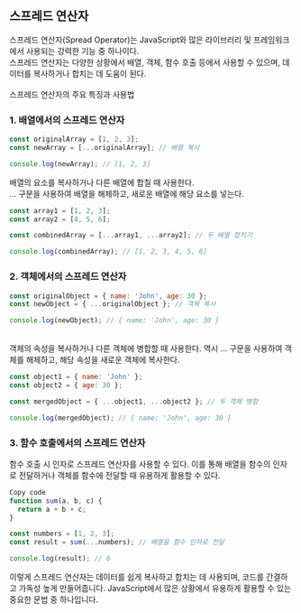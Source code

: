 ## 스프레드 연산자

스프레드 연산자(Spread Operator)는 JavaScript와 많은 라이브러리 및 프레임워크에서 사용되는 강력한 기능 중 하나이다.<br>
스프레드 연산자는 다양한 상황에서 배열, 객체, 함수 호출 등에서 사용할 수 있으며, 데이터를 복사하거나 합치는 데 도움이 된다.<br><br>
스프레드 연산자의 주요 특징과 사용법

### 1. 배열에서의 스프레드 연산자
```javascript
const originalArray = [1, 2, 3];
const newArray = [...originalArray]; // 배열 복사

console.log(newArray); // [1, 2, 3]
```

배열의 요소를 복사하거나 다른 배열에 합칠 때 사용한다.<br>
... 구문을 사용하여 배열을 해체하고, 새로운 배열에 해당 요소를 넣는다.<br>

```javascript
const array1 = [1, 2, 3];
const array2 = [4, 5, 6];

const combinedArray = [...array1, ...array2]; // 두 배열 합치기

console.log(combinedArray); // [1, 2, 3, 4, 5, 6]
```

### 2. 객체에서의 스프레드 연산자

```javascript
const originalObject = { name: 'John', age: 30 };
const newObject = { ...originalObject }; // 객체 복사

console.log(newObject); // { name: 'John', age: 30 }
```

<br>객체의 속성을 복사하거나 다른 객체에 병합할 때 사용한다.
역시 ... 구문을 사용하여 객체를 해체하고, 해당 속성을 새로운 객체에 복사한다.<br>

```javascript
const object1 = { name: 'John' };
const object2 = { age: 30 };

const mergedObject = { ...object1, ...object2 }; // 두 객체 병합

console.log(mergedObject); // { name: 'John', age: 30 }
```

### 3. 함수 호출에서의 스프레드 연산자
함수 호출 시 인자로 스프레드 연산자를 사용할 수 있다. 이를 통해 배열을 함수의 인자로 전달하거나 객체를 함수에 전달할 때 유용하게 활용할 수 있다.<br>

```javascript
Copy code
function sum(a, b, c) {
  return a + b + c;
}

const numbers = [1, 2, 3];
const result = sum(...numbers); // 배열을 함수 인자로 전달

console.log(result); // 6
```
이렇게 스프레드 연산자는 데이터를 쉽게 복사하고 합치는 데 사용되며, 코드를 간결하고 가독성 높게 만들어줍니다. JavaScript에서 많은 상황에서 유용하게 활용할 수 있는 중요한 문법 중 하나입니다.

